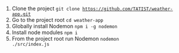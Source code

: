 1. Clone the project <code>git clone https://github.com/TATIST/weather-app.git</code>
1. Go to the project root <code>cd weather-app</code>
1. Globally install Nodemon <code>npm i -g nodemon</code>
1. Install node modules <code>npm i</code>
1. From the project root run Nodemon <code>nodemon ./src/index.js</code>